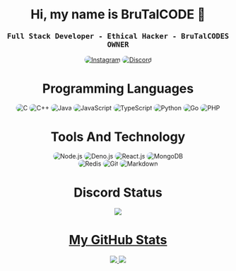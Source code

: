 
<p align="center">
    <h1 align="center">Hi, my name is BruTalCODE 👋</h1>
</p>
<div align="center">
    <h3 align="center"><samp> Full Stack Developer - Ethical Hacker - BruTalCODES OWNER</samp></h3>
</div>

<p align="center">
    <a href="https://www.instagram.com/brutalcode_/"><img src="https://img.shields.io/badge/Instagram-323540?style=for-the-badge&logo=instagram&logoColor=5294E2" style="border-radius:15px" alt="Instagram"></a>
    <a href="https://discord.gg/p8GgFnBZ"><img src="https://img.shields.io/badge/Discord-323540?style=for-the-badge&logo=discord&logoColor=5294E2" style="border-radius:15px" alt="Discord"></a>
</p>

<h1 align="center">
    Programming Languages
</h1>

<div align="center">
	<img src="https://img.shields.io/badge/C-323540?style=for-the-badge&logo=C&logoColor=5294E2" alt="C" style="border-radius:15px"/>
	<img src="https://img.shields.io/badge/C++-323540?style=for-the-badge&logo=Cplusplus&logoColor=5294E2" alt="C++" style="border-radius:15px"/>
	<img src="https://img.shields.io/badge/Java-323540?style=for-the-badge&logo=appveyor&logoColor=5294E2" alt="Java" style="border-radius:15px"/>
    <img src="https://img.shields.io/badge/JavaScript-323540?style=for-the-badge&logo=javascript&logoColor=5294E2" alt="JavaScript" style="border-radius:15px"/>
    <img src="https://img.shields.io/badge/TypeScript-323540?style=for-the-badge&logo=typescript&logoColor=5294E2" alt="TypeScript" style="border-radius:15px"/>
    <img src="https://img.shields.io/badge/Python-323540?style=for-the-badge&logo=python&logoColor=5294E2" alt="Python" style="border-radius:15px"/>
    <img src="https://img.shields.io/badge/Go-323540?style=for-the-badge&logo=go&logoColor=5294E2" alt="Go" style="border-radius:15px"/>
    <img src="https://img.shields.io/badge/PHP-323540?style=for-the-badge&logo=php&logoColor=5294E2" alt="PHP" style="border-radius:15px"/>
</div>

<h1 align="center">
    Tools And Technology
</h1>

<div align="center">
    <img src="https://img.shields.io/badge/Node.js-323540?style=for-the-badge&logo=node.js&logoColor=5294E2" alt="Node.js" style="border-radius:15px"/>
    <img src="https://img.shields.io/badge/JDA-323540?style=for-the-badge&logo=appveyor&logoColor=5294E2" alt="Deno.js" style="border-radius:15px"/>
    <img src="https://img.shields.io/badge/React-323540?style=for-the-badge&logo=react&logoColor=5294E2" alt="React.js"  style="border-radius:15px"/>
    <img src="https://img.shields.io/badge/MongoDB-323540?style=for-the-badge&logo=mongodb&logoColor=5294E2" alt="MongoDB" style="border-radius:15px"/>
    <br/>
    <img src="https://img.shields.io/badge/Redis-323540.svg?style=for-the-badge&logo=redis&logoColor=5294E2" alt="Redis" style="border-radius:15px"/>
    <img src="https://img.shields.io/badge/git-323540.svg?style=for-the-badge&logo=git&logoColor=5294E2" alt="Git" style="border-radius:15px"/>
    <img src="https://img.shields.io/badge/Markdown-323540?style=for-the-badge&logo=markdown&logoColor=5294E2" alt="Markdown" style="border-radius:15px"/>
</div>

<h1 align="center">
    Discord Status
</h1>
<p align="center">
    <a href="https://github.com/BruTalCODE35">
      <img src="https://lanyard.cnrad.dev/api/972851052556722186?theme=dark&animated=true&hideDiscrim=true&borderRadius=10px&idleMessage=Working+on+BruTalCODES" />
</p>
    
<h1 align="center">
    My GitHub Stats
</h1>
  <p align="center">
    <a href="https://github.com/BruTalCODE35">
        <img src="https://github-readme-stats.vercel.app/api?username=BruTalCODE35&show_icons=true&theme=dark" />
    <a href="https://github.com/BruTalCODE35">
        <img src="https://github-readme-streak-stats.herokuapp.com/?user=BruTalCODE35&show_icons=true&theme=dark" />
    </a>
